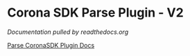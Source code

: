 # Corona SDK Parse Plugin - V2

*Documentation pulled by readthedocs.org*

[Parse CoronaSDK Plugin Docs](http://parse.develephant.com)
